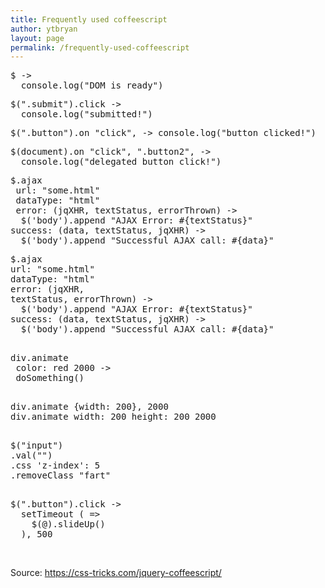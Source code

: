 ```yaml
---
title: Frequently used coffeescript
author: ytbryan
layout: page
permalink: /frequently-used-coffeescript
---
```

<pre class="lang:default decode:true">$ -&gt;
  console.log("DOM is ready")</pre>

<pre class="lang:default decode:true ">$(".submit").click -&gt;
  console.log("submitted!")</pre>

<pre class="lang:default decode:true">$(".button").on "click", -&gt; console.log("button clicked!")</pre>

<pre class="lang:default decode:true  ">$(document).on "click", ".button2", -&gt;
  console.log("delegated button click!")
</pre>

<pre rel="CoffeeScript" class="language-javascript">$.ajax
 url: "some.html"
 dataType: "html"
 error: (jqXHR, textStatus, errorThrown) -&gt;
  $('body').append "AJAX Error: #{textStatus}"
success: (data, textStatus, jqXHR) -&gt;
  $('body').append "Successful AJAX call: #{data}"</pre>

<pre class="lang:default decode:true">$.ajax
url: "some.html"
dataType: "html"
error: (jqXHR,
textStatus, errorThrown) -&gt;
  $('body').append "AJAX Error: #{textStatus}"
success: (data, textStatus, jqXHR) -&gt;
  $('body').append "Successful AJAX call: #{data}"

</pre>

<pre class="lang:default decode:true  ">div.animate
 color: red 2000 -&gt;
 doSomething()

</pre>

<pre class="lang:default decode:true">div.animate {width: 200}, 2000
div.animate width: 200 height: 200 2000

</pre>

<pre class="lang:default decode:true">$("input")
.val("")
.css 'z-index': 5
.removeClass "fart"

</pre>

<pre class="lang:default decode:true ">$(".button").click -&gt;
  setTimeout ( =&gt;
    $(@).slideUp()
  ), 500</pre>

&nbsp;

Source: https://css-tricks.com/jquery-coffeescript/
